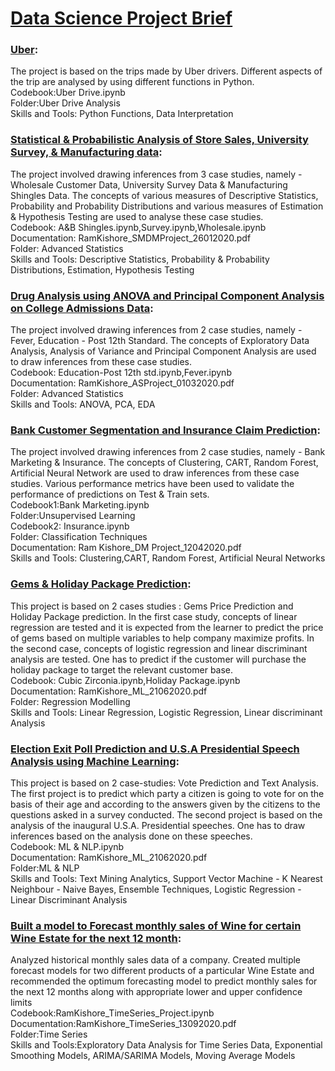 # <ins>Data Science Project Brief</ins>    
### <ins>Uber</ins>:    
The project is based on the trips made by Uber drivers. Different aspects of the trip are analysed by using different functions in Python.  
Codebook:Uber Drive.ipynb  
Folder:Uber Drive Analysis   
Skills and Tools: Python Functions, Data Interpretation
  
### <ins>Statistical & Probabilistic Analysis of Store Sales, University Survey, & Manufacturing data</ins>:  
The project involved drawing inferences from 3 case studies, namely - Wholesale Customer Data, University Survey Data & Manufacturing Shingles Data. The concepts of various measures of Descriptive Statistics, Probability and Probability Distributions and various measures of Estimation & Hypothesis Testing are used to analyse these case studies.  
Codebook: A&B Shingles.ipynb,Survey.ipynb,Wholesale.ipynb  
Documentation: RamKishore_SMDMProject_26012020.pdf  
Folder: Advanced Statistics  
Skills and Tools: Descriptive Statistics, Probability & Probability Distributions, Estimation, Hypothesis Testing
  
### <ins>Drug Analysis using ANOVA and Principal Component Analysis on College Admissions Data</ins>:  
The project involved drawing inferences from 2 case studies, namely - Fever, Education - Post 12th Standard. The concepts of Exploratory Data Analysis, Analysis of Variance and Principal Component Analysis are used to draw inferences from these case studies.  
Codebook: Education-Post 12th std.ipynb,Fever.ipynb  
Documentation: RamKishore_ASProject_01032020.pdf  
Folder: Advanced Statistics  
Skills and Tools: ANOVA, PCA, EDA
  
### <ins>Bank Customer Segmentation and Insurance Claim Prediction</ins>:  
The project involved drawing inferences from 2 case studies, namely - Bank Marketing & Insurance. The concepts of Clustering, CART, Random Forest, Artificial Neural Network are used to draw inferences from these case studies. Various performance metrics have been used to validate the performance of predictions on Test & Train sets.  
Codebook1:Bank Marketing.ipynb  
Folder:Unsupervised Learning  
Codebook2: Insurance.ipynb  
Folder: Classification Techniques  
Documentation: Ram Kishore_DM Project_12042020.pdf  
Skills and Tools: Clustering,CART, Random Forest, Artificial Neural Networks
  
### <ins>Gems & Holiday Package Prediction</ins>:  
This project is based on 2 cases studies : Gems Price Prediction and Holiday Package prediction. In the first case study, concepts of linear regression are tested and it is expected from the learner to predict the price of gems based on multiple variables to help company maximize profits. In the second case, concepts of logistic regression and linear discriminant analysis are tested. One has to predict if the customer will purchase the holiday package to target the relevant customer base.   
Codebook: Cubic Zirconia.ipynb,Holiday Package.ipynb  
Documentation: RamKishore_ML_21062020.pdf  
Folder: Regression Modelling  
Skills and Tools: Linear Regression, Logistic Regression, Linear discriminant Analysis
  
### <ins>Election Exit Poll Prediction and U.S.A Presidential Speech Analysis using Machine Learning</ins>:    
This project is based on 2 case-studies: Vote Prediction and Text Analysis. The first project is to predict which party a citizen is going to vote for on the basis of their age and according to the answers given by the citizens to the questions asked in a survey conducted. The second project is based on the analysis of the inaugural U.S.A. Presidential speeches. One has to draw inferences based on the analysis done on these speeches.  
Codebook: ML & NLP.ipynb  
Documentation: RamKishore_ML_21062020.pdf  
Folder:ML & NLP  
Skills and Tools: Text Mining Analytics, Support Vector Machine - K Nearest Neighbour - Naive Bayes, Ensemble Techniques, Logistic Regression - Linear Discriminant Analysis

### <ins>Built a model to Forecast monthly sales of Wine for certain Wine Estate for the next 12 month</ins>:  
Analyzed historical monthly sales data of a company. Created multiple forecast models for two different products of a particular Wine Estate and recommended the optimum   forecasting model to predict monthly sales for the next 12 months along with appropriate lower and upper confidence limits  
Codebook:RamKishore_TimeSeries_Project.ipynb  
Documentation:RamKishore_TimeSeries_13092020.pdf  
Folder:Time Series  
Skills and Tools:Exploratory Data Analysis for Time Series Data, Exponential Smoothing Models, ARIMA/SARIMA Models, Moving Average Models  
